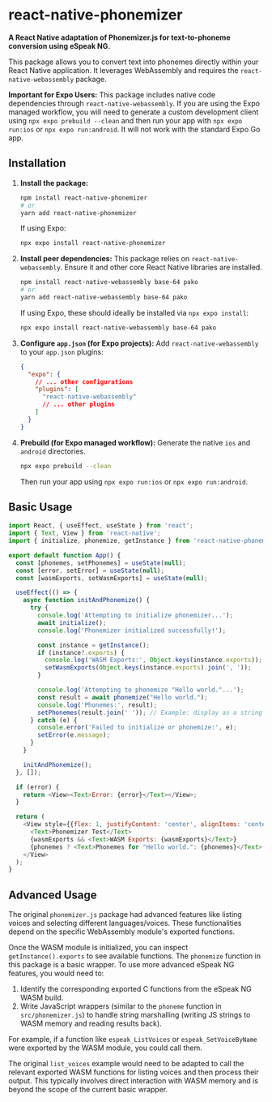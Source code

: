 # react-native-phonemizer

**A React Native adaptation of Phonemizer.js for text-to-phoneme conversion using eSpeak NG.**

This package allows you to convert text into phonemes directly within your React Native application. It leverages WebAssembly and requires the `react-native-webassembly` package.

**Important for Expo Users:** This package includes native code dependencies through `react-native-webassembly`. If you are using the Expo managed workflow, you will need to generate a custom development client using `npx expo prebuild --clean` and then run your app with `npx expo run:ios` or `npx expo run:android`. It will not work with the standard Expo Go app.

## Installation

1.  **Install the package:**
    ```bash
    npm install react-native-phonemizer
    # or
    yarn add react-native-phonemizer
    ```
    If using Expo:
    ```bash
    npx expo install react-native-phonemizer
    ```

2.  **Install peer dependencies:**
    This package relies on `react-native-webassembly`. Ensure it and other core React Native libraries are installed.
    ```bash
    npm install react-native-webassembly base-64 pako
    # or
    yarn add react-native-webassembly base-64 pako
    ```
    If using Expo, these should ideally be installed via `npx expo install`:
    ```bash
    npx expo install react-native-webassembly base-64 pako
    ```

3.  **Configure `app.json` (for Expo projects):**
    Add `react-native-webassembly` to your `app.json` plugins:
    ```json
    {
      "expo": {
        // ... other configurations
        "plugins": [
          "react-native-webassembly"
          // ... other plugins
        ]
      }
    }
    ```

4.  **Prebuild (for Expo managed workflow):**
    Generate the native `ios` and `android` directories.
    ```bash
    npx expo prebuild --clean
    ```
    Then run your app using `npx expo run:ios` or `npx expo run:android`.

## Basic Usage

```javascript
import React, { useEffect, useState } from 'react';
import { Text, View } from 'react-native';
import { initialize, phonemize, getInstance } from 'react-native-phonemizer';

export default function App() {
  const [phonemes, setPhonemes] = useState(null);
  const [error, setError] = useState(null);
  const [wasmExports, setWasmExports] = useState(null);

  useEffect(() => {
    async function initAndPhonemize() {
      try {
        console.log('Attempting to initialize phonemizer...');
        await initialize();
        console.log('Phonemizer initialized successfully!');

        const instance = getInstance();
        if (instance?.exports) {
          console.log('WASM Exports:', Object.keys(instance.exports));
          setWasmExports(Object.keys(instance.exports).join(', '));
        }

        console.log('Attempting to phonemize "Hello world."...');
        const result = await phonemize("Hello world.");
        console.log('Phonemes:', result);
        setPhonemes(result.join(' ')); // Example: display as a string
      } catch (e) {
        console.error('Failed to initialize or phonemize:', e);
        setError(e.message);
      }
    }

    initAndPhonemize();
  }, []);

  if (error) {
    return <View><Text>Error: {error}</Text></View>;
  }

  return (
    <View style={{flex: 1, justifyContent: 'center', alignItems: 'center'}}>
      <Text>Phonemizer Test</Text>
      {wasmExports && <Text>WASM Exports: {wasmExports}</Text>}
      {phonemes ? <Text>Phonemes for "Hello world.": {phonemes}</Text> : <Text>Loading...</Text>}
    </View>
  );
}
```

## Advanced Usage

The original `phonemizer.js` package had advanced features like listing voices and selecting different languages/voices. These functionalities depend on the specific WebAssembly module's exported functions.

Once the WASM module is initialized, you can inspect `getInstance().exports` to see available functions. The `phonemize` function in this package is a basic wrapper. To use more advanced eSpeak NG features, you would need to:

1.  Identify the corresponding exported C functions from the eSpeak NG WASM build.
2.  Write JavaScript wrappers (similar to the `phoneme` function in `src/phonemizer.js`) to handle string marshalling (writing JS strings to WASM memory and reading results back).

For example, if a function like `espeak_ListVoices` or `espeak_SetVoiceByName` were exported by the WASM module, you could call them.

The original `list_voices` example would need to be adapted to call the relevant exported WASM functions for listing voices and then process their output. This typically involves direct interaction with WASM memory and is beyond the scope of the current basic wrapper.